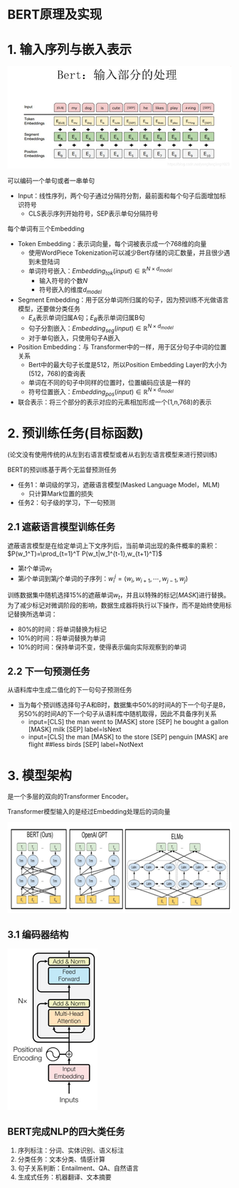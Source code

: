 # BERT原理及实现

# 1. 输入序列与嵌入表示

![img](pictures/20181113111515476.png)

可以编码一个单句或者一串单句

-   Input：线性序列，两个句子通过分隔符分割，最前面和每个句子后面增加标识符号
    -   CLS表示序列开始符号，SEP表示单句分隔符号

每个单词有三个Embedding

-   Token Embedding：表示词向量，每个词被表示成一个768维的向量
    -   使用WordPiece Tokenization可以减少Bert存储的词汇数量，并且很少遇到未登陆词
    -   单词符号嵌入：$Embedding_{tok}(input)\in\mathbb{R}^{N\times d_{model}}$
        -   输入符号的个数$N$
        -   符号嵌入的维度$d_{model}$
-   Segment Embedding：用于区分单词所归属的句子，因为预训练不光做语言模型，还要做分类任务
    -   $E_A$表示单词归属A句；$E_B$表示单词归属B句
    -   句子分割嵌入：$Embedding_{seg}(input)\in\mathbb{R}^{N\times d_{model}}$
    -   对于单句嵌入，只使用句子A嵌入
-   Position Embedding：与 Transformer中的一样，用于区分句子中词的位置关系
    -   Bert中的最大句子长度是512，所以Position Embedding Layer的大小为(512，768)的查询表
    -   单词在不同的句子中同样的位置时，位置编码应该是一样的
    -   符号位置嵌入：$Embedding_{pos}(input)\in\mathbb{R}^{N\times d_{model}}$
-   联合表示：将三个部分的表示对应的元素相加形成一个(1,n,768)的表示

# 2. 预训练任务(目标函数)

(论文没有使用传统的从左到右语言模型或者从右到左语言模型来进行预训练)

BERT的预训练基于两个无监督预测任务

-   任务1：单词级的学习，遮蔽语言模型(Masked Language Model，MLM)
    -   只计算Mark位置的损失
-   任务2：句子级的学习，下一句预测

## 2.1 遮蔽语言模型训练任务

遮蔽语言模型是在给定单词上下文序列后，当前单词出现的条件概率的乘积：$P(w_1^T)=\prod_{t=1}^T P(w_t|w_1^{t-1},w_{t+1}^T)$

-   第$t$个单词$w_t$
-   第$i$个单词到第$j$个单词的子序列：$w_i^j=(w_i,w_{i+1},\cdots,w_{j-1},w_j)$

训练数据集中随机选择15%的遮蔽单词$w_t$，并且以特殊的标记$[MASK]$进行替换。为了减少标记对微调阶段的影响，数据生成器将执行以下操作，而不是始终使用标记替换所选单词：

-   80%的时间：将单词替换为标记
-   10%的时间：将单词替换为单词
-   10%的时间：保持单词不变，使得表示偏向实际观察到的单词

## 2.2 下一句预测任务

从语料库中生成二值化的下一句句子预测任务

-   当为每个预训练选择句子A和B时，数据集中50%的时间A的下一个句子是B，另50%的时间A的下一个句子从语料库中随机取得，因此不具备序列关系
    -   input=[CLS] the man went to [MASK] store [SEP] he bought a gallon [MASK] milk [SEP] label=lsNext
    -   input=[CLS] the man [MASK] to the store [SEP] penguin [MASK] are flight ##less birds [SEP] label=NotNext

# 3. 模型架构

是一个多层的双向的Transformer Encoder。

Transformer模型输入的是经过Embedding处理后的词向量

<img src="pictures/image-20200904174434544.png" alt="image-20200904174434544" style="zoom: 67%;" />



## 3.1 编码器结构

<img src="pictures/image-20200904175102652.png" alt="image-20200904175102652" style="zoom:50%;" />

## BERT完成NLP的四大类任务

1.  序列标注：分词、实体识别、语义标注
2.  分类任务：文本分类、情感计算
3.  句子关系判断：Entailment、QA、自然语言
4.  生成式任务：机器翻译、文本摘要